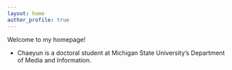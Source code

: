 ```yaml
---
layout: home
author_profile: true
---
```


Welcome to my homepage!

- Chaeyun is a doctoral student at Michigan State University’s Department of Media and Information. 
